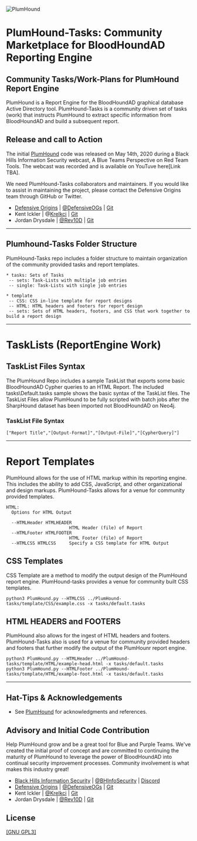 ![PlumHound](https://raw.githubusercontent.com/DefensiveOrigins/PlumHound/master/docs/images/Plum3.jpg)

# PlumHound-Tasks: Community Marketplace for BloodHoundAD Reporting Engine
## Community Tasks/Work-Plans for PlumHound Report Engine
PlumHound is a Report Engine for the BloodHoundAD graphical database Active Directory tool.  PlumHound-Tasks is a community driven set of tasks (work) that instructs PlumHound to extract specific information from BloodHoundAD and build a subsequent report. 

## Release and call to Action
The initial [PlumHound](https://github.com/DefensiveOrigins/PlumHound) code was released on May 14th, 2020 during a Black Hills Information Security webcast, A Blue Teams Perspective on Red Team Tools.  The webcast was recorded and is available on YouTuve here[Link TBA].

We need PlumHound-Tasks collaborators and maintainers.  If you would like to assist in maintaining the project, please contact the Defensive Origins team through GitHub or Twitter. 

* [Defensive Origins](https://www.defensiveorigins.com)   |  [@DefensiveOGs](https://twitter.com/DefensiveOGs) | [Git](https://github.com/DefensiveOrigins) 
* Kent Ickler  |  @[Krelkci](https://twitter.com/Krelkci) | [Git](https://github.com/Relkci)
* Jordan Drysdale |  [@Rev10D](https://twitter.com/Rev10D) | [Git](https://github.com/rev10d)

<HR>

## Plumhound-Tasks Folder Structure
PlumHound-Tasks repo includes a folder structure to maintain organization of the community provided tasks and report templates.

```plaintext
* tasks: Sets of Tasks 
 -- sets: Task-Lists with multiple job entries
 -- single: Task-Lists with single job entries

* template
 -- CSS: CSS in-line template for report designs
 -- HTML: HTML headers and footers for report design
 -- sets: Sets of HTML headers, footers, and CSS that work together to build a report design
```

<hr>

# TaskLists (ReportEngine Work) 
## TaskList Files Syntax
The PlumHound Repo includes a sample TaskList that exports some basic BloodHoundAD Cypher queries to an HTML Report.  The included tasks\Default.tasks sample shows the basic syntax of the TaskList files.  The TaskList Files allow PlumHound to be fully scripted with batch jobs after the SharpHound dataset has been imported not BloodHoundAD on Neo4j.

### TaskList File Syntax

```plaintext
["Report Title","[Output-Format]","[Output-File]","[CypherQuery]"]
```
<HR>

# Report Templates 
PlumHound allows for the use of HTML markup within its reporting engine.  This includes the ability to add CSS, JavaScript, and other organizational and design markups.  PlumHound-Tasks allows for a venue for community provided templates. 

```plaintext
HTML:
  Options for HTML Output

  --HTMLHeader HTMLHEADER
                        HTML Header (file) of Report
  --HTMLFooter HTMLFOOTER
                        HTML Footer (file) of Report
  --HTMLCSS HTMLCSS     Specify a CSS template for HTML Output
```


 ## CSS Templates
 CSS Template are a method to modify the output design of the PlumHound report engine. PlumHound-tasks provides a venue for community built CSS templates.  
 ```plaintext
python3 PlumHound.py --HTMLCSS ../PlumHound-tasks/template/CSS/example.css -x tasks/default.tasks
```

 ## HTML HEADERS and FOOTERS
 PlumHound also allows for the ingest of HTML headers and footers.  PlumHound-Tasks also is used for a venue for community provided headers and footers that further modify the output of the PlumHounr report engine.
  ```plaintext
python3 PlumHound.py --HTMLHeader ../PlumHound-tasks/template/HTML/example-head.html -x tasks/default.tasks
python3 PlumHound.py --HTMLFooter ../PlumHound-tasks/template/HTML/example-foot.html -x tasks/default.tasks
```

<hr>

## Hat-Tips & Acknowledgements
* See [PlumHound](https://github.com/DefensiveOrigins/PlumHound) for acknowledgments and references. 

## Advisory and Initial Code Contribution
Help PlumHound grow and be a great tool for Blue and Purple Teams.  We've created the initial proof of concept and are committed to continuing the maturity of PlumHound to leverage the power of BloodHoundAD into continual security improvement processes.  Community involvement is what makes this industry great!  
* [Black Hills Information Security](https://www.blackhillsinfosec.com) | [@BHInfoSecurity](https://twitter.com/BHinfoSecurity) | [Discord](https://discord.gg/J4UJPgG)
* [Defensive Origins](https://www.defensiveorigins.com)   |  [@DefensiveOGs](https://twitter.com/DefensiveOGs) | [Git](https://github.com/DefensiveOrigins) 
* Kent Ickler  |  [@Krelkci](https://twitter.com/Krelkci) | [Git](https://github.com/Relkci)
* Jordan Drysdale |  [@Rev10D](https://twitter.com/Rev10D) | [Git](https://github.com/rev10d)


## License
[[GNU GPL3]](https://github.com/DefensiveOrigins/PlumHound-Tasks/blob/master/LICENSE)
